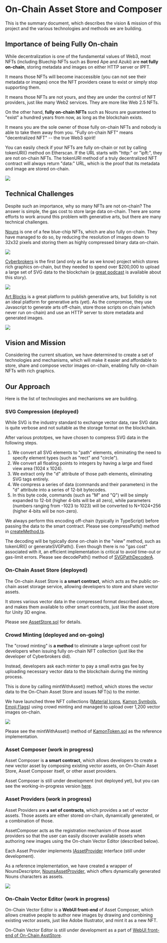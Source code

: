 # On-Chain Asset Store and Composer

This is the summary document, which describes the vision & mission of this project and the various technologies and methods we are building. 

## Importance of being Fully On-chain

While decentralization is one of the fundamental values of Web3, most NFTs (including Bluechip NFTs such as Bored Ape and Azuki) are **not fully on-chain**, storing metadata and images on either HTTP server or IPFT. 

It means those NFTs will become inaccessible (you can not see their metadata or images) once the NFT providers cease to exist or simply stop supporting them. 

It means those NFTs are not yours, and they are under the control of NFT providers, just like many Web2 services. They are more like Web 2.5 NFTs. 

On the other hand, **fully on-chain NFTs** such as Nouns are guaranteed to "exist" a hundred years from now, as long as the blockchain exists. 

It means you are the sole owner of those fully on-chain NFTs and nobody is able to take them away from you. "Fully on-chain NFT" means "decentralized NFT" -- the true Web3 spirit!

You can easily check if your NFTs are fully on-chain or not by calling tokenURI() method on Etherscan. If the URL starts with "http:" or "ipft:", they are not on-chain NFTs. The tokenURI method of a truly decentralized NFT contract will always return "data:" URL, which is the proof that its metadata and image are stored on-chain. 

![](https://i.imgur.com/kCfzdsL.png)

## Technical Challenges

Despite such an importance, why so many NFTs are not on-chain? The answer is simple, the gas cost to store large data on-chain. There are some efforts to work around this problem with generative arts, but there are many technical challenges. 

[Nouns](https://nouns.wtf) is one of a few blue-chip NFTs, which are also fully on-chain. They have managed to do so, by reducing the resolution of images down to 32x32 pixels and storing them as highly compressed binary data on-chain. 

![](https://i.imgur.com/6BMmUQs.png)

[Cyberbrokers](https://cyberbrokers.io) is the first (and only as far as we know) project which stores rich graphics on-chain, but they needed to spend over $200,000 to upload a large set of SVG data to the blockchain (a [great podcast](https://rephonic.com/episodes/qc6wd-solidity-galaxy-brain-puzzles-games-and-onch) is available about this story).

![](https://i.imgur.com/Mp9xUwH.jpg)

[Art Blocks](https://www.artblocks.io/) is a great platform to publish generative arts, but Solidity is not an ideal platform for generative arts (yet). As the compromise, they use Javascript to generate arts off-chain, store those scripts on chain (which never run on-chain) and use an HTTP server to store metadata and generated images. 

![](https://i.imgur.com/NxissZu.png)

## Vision and Mission

Considering the current situation, we have determined to create a set of technologies and mechanisms, which will make it easier and affordable to store, share and compose vector images on-chain, enabling fully on-chain NFTs with rich graphics. 

## Our Approach

Here is the list of technologies and mechanisms we are building. 

### SVG Compression (deployed)

While SVG is the industry standard to exchange vector data, raw SVG data is quite verbose and not suitable as the storage format on the blockchain.

After various prototpes, we have chosen to compress SVG data in the following steps. 

1. We convert all SVG elements to "path" elements, eliminating the need to specify element types (such as "rect" and "circle").
2. We convert all floating points to integers by having a large and fixed view area (1024 x 1024).
3. We extract only the "d" attribute of those path elements, eliminating SVG tags entirely.
4. We compress a series of data (commands and their parameters) in the "d" attribute into a series of 12-bit bytecodes.
5. In this byte code, commands (such as "M" and "Q") will be simply expanded to 12-bit (higher 4-bits will be all zero), while parameters (numbers ranging from -1023 to 1023) will be converted to N+1024+256 (higher 4-bits will be non-zero).

We always perform this encoding off-chain (typically in TypeScript) before passing the data to the smart contract. Please see compressPath() method in [createMethod.ts](https://github.com/Cryptocoders-wtf/assetstore-contract/blob/main/utils/createAsset.ts). 

The decoding will be typically done on-chain in the "view" method, such as tokenURI() or generateSVGPath(). Even though there is no "gas cost" associated with it, an efficient implementation is critical to avoid time-out or gas-limit errors. Please see decodePath() method of [SVGPathDecoderA](https://github.com/Cryptocoders-wtf/assetstore-contract/blob/main/contracts/libs/SVGPathDecoderA.sol). 

### On-Chain Asset Store (deployed)

The On-chain Asset Store is **a smart contract**, which acts as the public on-chain asset storage service, allowing developers to store and share vector assets.

It stores various vector data in the compressed format described above, and makes them available to other smart contracts, just like the asset store for Unity 3D engine. 

Please see [AssetStore.sol](https://github.com/Cryptocoders-wtf/assetstore-contract/blob/main/contracts/AssetStore.sol) for details. 

### Crowd Minting (deployed and on-going)

The "crowd minting" is **a method** to eliminate a large upfront cost for developers when issuing fully on-chain NFT collection (just like the developer of Cyberbrokers did).

Instead, developers ask each minter to pay a small extra gas fee by uploading necessary vector data to the blockchain during the minting process. 

This is done by calling mintWithAsset() method, which stores the vector data to the On-Chain Asset Store and issues NFT(s) to the minter.

We have launched three NFT collections ([Material Icons](https://assetstore.wtf/material), [Kamon Symbols](https://assetstore.wtf/kamon), [Emoji Flags](https://assetstore.wtf/emoji)) using crowd minting and managed to upload over 1,200 vector images on-chain. 

![](https://i.imgur.com/skT6eS5.png)

Please see the mintWithAsset() method of [KamonToken.sol](https://github.com/Cryptocoders-wtf/assetstore-contract/blob/main/contracts/KamonToken.sol) as the reference implementation. 

### Asset Composer (work in progress)

Asset Composer is **a smart contract**, which allows developers to create a new vector asset by composing existing vector assets, on On-Chain Asset Store, Asset Composer itself, or other asset providers.

Asset Composer is still under development (not deployed yet), but you can see the working-in-progress version [here](https://github.com/Cryptocoders-wtf/assetstore-contract/blob/main/contracts/AssetComposer.sol). 

### Asset Providers (work in progress)

Asset Providers are **a set of contracts**, which provides a set of vector assets. Those assets are either stored on-chain, dynamically generated, or a combination of those. 

AssetComposer acts as the registration mechanism of those asset providers so that the user can easily discover available assets when authoring new images using the On-chain Vector Editor (described below).

Each Asset Provider implements [IAssetProvider](https://github.com/Cryptocoders-wtf/assetstore-contract/blob/main/contracts/interfaces/IAssetComposer.sol) interface (still under development).

As a reference implementation, we have created a wrapper of NounsDescriptor, [NounsAssetProvider](https://github.com/Cryptocoders-wtf/assetstore-contract/blob/main/contracts/NounsAssetProvider.sol), which offers dynamically generated Nouns characters as assets. 

![](https://i.imgur.com/st9ufHK.png)

### On-Chain Vector Editor (work in progress)

On-Chain Vector Editor is a **WebUI front-end** of Asset Composer, which allows creative people to author new images by drawing and combining existing vector assets, just like Adobe Illustrator, and mint it as a new NFT.

On-Chain Vector Editor is still under development as a part of [WebUI front-end of On-Chain AsstStore](https://github.com/Cryptocoders-wtf/assetstore). 